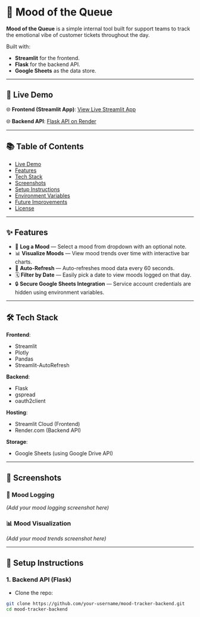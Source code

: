 # 📝 Mood of the Queue

**Mood of the Queue** is a simple internal tool built for support teams to track the emotional vibe of customer tickets throughout the day.

Built with:
- **Streamlit** for the frontend.
- **Flask** for the backend API.
- **Google Sheets** as the data store.

---

## 🚀 Live Demo

🌐 **Frontend (Streamlit App)**: [View Live Streamlit App](https://your-streamlit-app.streamlit.app)

🌐 **Backend API**: [Flask API on Render](https://mochihealth.onrender.com)

---

## 📚 Table of Contents
- [Live Demo](#-live-demo)
- [Features](#-features)
- [Tech Stack](#-tech-stack)
- [Screenshots](#-screenshots)
- [Setup Instructions](#-setup-instructions)
- [Environment Variables](#-environment-variables)
- [Future Improvements](#-future-improvements)
- [License](#-license)

---

## ✨ Features

- 📝 **Log a Mood** — Select a mood from dropdown with an optional note.
- 📊 **Visualize Moods** — View mood trends over time with interactive bar charts.
- 🔄 **Auto-Refresh** — Auto-refreshes mood data every 60 seconds.
- 🗓️ **Filter by Date** — Easily pick a date to view moods logged on that day.
- 🔒 **Secure Google Sheets Integration** — Service account credentials are hidden using environment variables.

---

## 🛠️ Tech Stack

**Frontend**:
- Streamlit
- Plotly
- Pandas
- Streamlit-AutoRefresh

**Backend**:
- Flask
- gspread
- oauth2client

**Hosting**:
- Streamlit Cloud (Frontend)
- Render.com (Backend API)

**Storage**:
- Google Sheets (using Google Drive API)

---

## 📸 Screenshots

### 📝 Mood Logging
*(Add your mood logging screenshot here)*

### 📊 Mood Visualization
*(Add your mood trends screenshot here)*

---

## 🚀 Setup Instructions

### 1. Backend API (Flask)

- Clone the repo:
```bash
git clone https://github.com/your-username/mood-tracker-backend.git
cd mood-tracker-backend

